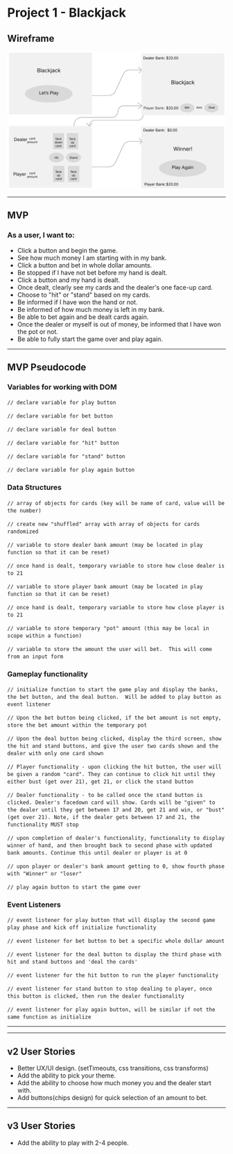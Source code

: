 # Project 1 - Blackjack

## Wireframe

![wireframe](./images/wireframe.png)

---

## MVP

### As a user, I want to:

- Click a button and begin the game.
- See how much money I am starting with in my bank.
- Click a button and bet in whole dollar amounts.
- Be stopped if I have not bet before my hand is dealt.
- Click a button and my hand is dealt.
- Once dealt, clearly see my cards and the dealer's one face-up card.
- Choose to "hit" or "stand" based on my cards.
- Be informed if I have won the hand or not.
- Be informed of how much money is left in my bank.
- Be able to bet again and be dealt cards again.
- Once the dealer or myself is out of money, be informed that I have won the pot or not.
- Be able to fully start the game over and play again.

---

## MVP Pseudocode

### Variables for working with DOM

`// declare variable for play button`

`// declare variable for bet button `

`// declare variable for deal button `

`// declare variable for "hit" button `

`// declare variable for "stand" button `

`// declare variable for play again button `

### Data Structures

`// array of objects for cards (key will be name of card, value will be the number)`

`// create new "shuffled" array with array of objects for cards randomized `

`// variable to store dealer bank amount (may be located in play function so that it can be reset) `

`// once hand is dealt, temporary variable to store how close dealer is to 21 `

`// variable to store player bank amount (may be located in play function so that it can be reset) `

`// once hand is dealt, temporary variable to store how close player is to 21 `

`// variable to store temporary "pot" amount (this may be local in scope within a function)`

`// variable to store the amount the user will bet.  This will come from an input form`

### Gameplay functionality

`// initialize function to start the game play and display the banks, the bet button, and the deal button.  Will be added to play button as event listener `

`// Upon the bet button being clicked, if the bet amount is not empty, store the bet amount within the temporary pot `

`// Upon the deal button being clicked, display the third screen, show the hit and stand buttons, and give the user two cards shown and the dealer with only one card shown`

`// Player functionality - upon clicking the hit button, the user will be given a random "card". They can continue to click hit until they either bust (get over 21), get 21, or click the stand button `

`// Dealer functionality - to be called once the stand button is clicked. Dealer's facedown card will show. Cards will be "given" to the dealer until they get between 17 and 20, get 21 and win, or "bust" (get over 21). Note, if the dealer gets between 17 and 21, the functionality MUST stop`

`// upon completion of dealer's functionality, functionality to display winner of hand, and then brought back to second phase with updated bank amounts. Continue this until dealer or player is at 0 `

`// upon player or dealer's bank amount getting to 0, show fourth phase with "Winner" or "loser" `

`// play again button to start the game over `

### Event Listeners

`// event listener for play button that will display the second game play phase and kick off initialize functionality `

`// event listener for bet button to bet a specific whole dollar amount`

`// event listener for the deal button to display the third phase with hit and stand buttons and 'deal the cards' `

`// event listener for the hit button to run the player functionality `

`// event listener for stand button to stop dealing to player, once this button is clicked, then run the dealer functionality`

`// event listener for play again button, will be similar if not the same function as initialize `

---

---

## v2 User Stories

- Better UX/UI design. (setTimeouts, css transitions, css transforms)
- Add the ability to pick your theme.
- Add the ability to choose how much money you and the dealer start with.
- Add buttons(chips design) for quick selection of an amount to bet.

---

## v3 User Stories

- Add the ability to play with 2-4 people.
